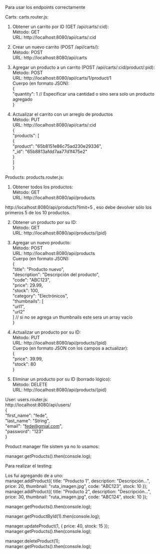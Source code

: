 Para usar los endpoints correctamente  
  

Carts: carts.router.js:  
  
1. Obtener un carrito por ID (GET /api/carts/:cid):  
Método: GET  
URL: http://localhost:8080/api/carts/:cid  
  
2. Crear un nuevo carrito (POST /api/carts/):  
Método: POST  
URL: http://localhost:8080/api/carts  
  
3. Agregar un producto a un carrito (POST /api/carts/:cid/product/:pid):  
Método: POST  
URL: http://localhost:8080/api/carts/1/product/1  
Cuerpo (en formato JSON):  
{  
"quantity": 1 // Especificar una cantidad o sino sera solo un producto agregado  
}  
  
4. Actualizar el carrito con un arreglo de productos  
Método: PUT  
URL: http://localhost:8080/api/carts/:cid  
{  
    "products": [  
        {  
            "product": "65b8151e86c75ad230e29336",  
            "_id": "65b8813afdd7aa77d1f475e2"  
        }  
    ]  
}  
  
  
Products: products.router.js:  
  
1. Obtener todos los productos:  
Método: GET  
URL: http://localhost:8080/api/products  
  
http://localhost:8080/api/products?limit=5 , eso debe devolver sólo los primeros 5 de los 10 productos.  
  
2. Obtener un producto por su ID:  
Método: GET  
URL: http://localhost:8080/api/products/{pid}  
  
3. Agregar un nuevo producto:  
Método: POST  
URL: http://localhost:8080/api/products  
Cuerpo (en formato JSON):  
{  
    "title": "Producto nuevo",  
    "description": "Descripción del producto",  
    "code": "ABC123",  
    "price": 29.99,  
    "stock": 100,  
    "category": "Electrónicos",  
    "thumbnails": [  
        "url1",  
        "url2"  
    ]  // si no se agrega un thumbnails este sera un array vacío  
}  
  
4. Actualizar un producto por su ID:  
Método: PUT  
URL: http://localhost:8080/api/products/{pid}  
Cuerpo (en formato JSON con los campos a actualizar):  
{  
    "price": 39.99,  
    "stock": 80  
}  
  
5. Eliminar un producto por su ID (borrado lógico):  
Método: DELETE  
URL: http://localhost:8080/api/products/{pid}  
  
  
User: users.router.js:  
http://localhost:8080/api/users/  
{  
    "first_name": "fede",  
    "last_name": "String",  
    "email": "fede@gmial.com",  
    "password": "123"  
}  
  
  
  
  
  
Product manager file sistem ya no lo usamos:  
  
manager.getProducts().then(console.log);  
  
Para realizar el testing:
  
Los fui agregando de a uno:  
manager.addProduct({ title: "Producto 1", description: "Descripción...", price: 20, thumbnail: "ruta_imagen.jpg", code: "ABC123", stock: 10 });  
manager.addProduct({ title: "Producto 2", description: "Descripción...", price: 30, thumbnail: "ruta_imagen.jpg", code: "ABC124", stock: 10 });  
  
manager.getProducts().then(console.log);  
  
  
manager.getProductById(1).then(console.log);  
  
manager.updateProduct(1, { price: 40, stock: 15 });  
manager.getProducts().then(console.log);  
  
  
manager.deleteProduct(1);  
manager.getProducts().then(console.log);  